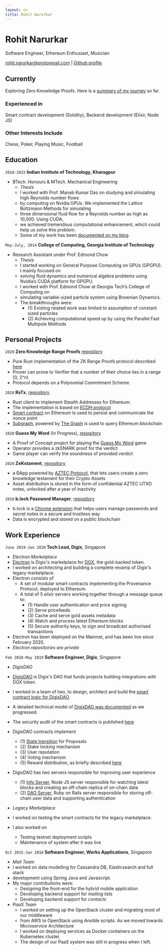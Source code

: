```yaml
---
layout: cv
title: Rohit Narurkar
---
```

# Rohit Narurkar
Software Engineer, Ethereum Enthusiast, Musician

<div id="webaddress">
<a href="rohit.narurkar@protonmail.com">rohit.narurkar@protonmail.com</a>
| <a href="http://github.com/roynalnaruto">Github profile</a>
</div>


## Currently

Exploring Zero Knowledge Proofs. Here is a [summary of my journey](https://gist.github.com/roynalnaruto/2ce81b2255823526a6b3f779def7c4e2) so far.


### Experienced in

Smart contract development (Solidity), Backend development (Elixir, Node JS)


### Other Interests Include

Chess, Poker, Playing Music, Football


## Education

`2010-2015`
__Indian Institute of Technology, Kharagpur__

- BTech. Honours & MTech. Mechanical Engineering
  - *Thesis*
  - I worked with Prof. Manab Kumar Das on studying and simulating high Reynolds number flows
  - by computing on Nvidia GPUs. We implemented the Lattice Boltzmann Methods for simulating
  - three dimensional fluid flow for a Reynolds number as high as 10,000. Using CUDA,
  - we achieved tremendous computational enhancement, which could help us solve this problem.
  - Some of my work has been [documented on my blog](https://rohitnarurkar.wordpress.com/category/gpu-gpgpu/).

`May-July, 2014`
__College of Computing, Georgia Institute of Technology__

- Research Assistant under Prof. Edmond Chow
  - *Thesis*
  - I started working on General Purpose Computing on GPUs (GPGPU). I mainly focused on
  - solving fluid dynamics and numerical algebra problems using Nvidia’s CUDA platform for GPGPU.
  - I worked with Prof. Edmond Chow at Georgia Tech’s College of Computing on
  - simulating variable-sized particle system using Brownian Dynamics.
  - The breakthroughs were:
    - (1) Existing related work was limited to assumption of constant sized particles
    - (2) Achieving computational speed up by using the Parallel Fast Multipole Methods


## Personal Projects
`2020`
__Zero Knowledge Range Proofs__ [repository](https://github.com/roynalnaruto/range_proof)

- Pure Rust implementation of the ZK Range Proofs protocol described [here](https://hackmd.io/@dabo/B1U4kx8XI)
- Prover can prove to Verifier that a number of their choice lies in a range [0, 2^n)
- Protocol depends on a Polynomial Commitment Scheme

`2020`
__RsTx__, [repository](https://github.com/roynalnaruto/rs_tx_client)

- Rust client to implement Stealth Addresses for Ethereum.
- The implementation is based on [ECDH protocol](https://en.bitcoin.it/wiki/ECDH_address)
- [Smart contract](https://github.com/roynalnaruto/rs_tx_contracts) on Ethereum is used to persist and communicate the nonce point
- [Subgraph](https://github.com/roynalnaruto/rs_tx_subgraph), powered by [The Graph](https://thegraph.com/) is used to query Ethereum blockchain

`2020`
__Guess My Word__ (In Progress), [repository](https://github.com/roynalnaruto/guessmyword)

- A Proof of Concept project for playing the [Guess My Word](https://hryanjones.com/guess-my-word/) game
- Operator provides a zkSNARK proof for the verdict
- Game player can verify the soundness of provided verdict

`2020`
__ZeKstament__, [repository](https://github.com/roynalnaruto/ZeKstament)

- a ÐApp powered by [AZTEC Protocol](https://www.aztecprotocol.com/), that lets users create a zero knowledge testament for their Crypto Assets
- Asset distribution is stored in the form of confidential AZTEC UTXO notes, unlocked after a year of inactivity

`2018`
__b.lock Password Manager__, [repository](https://github.com/BlockProject/b-lock)

- b.lock is a [Chrome extension](https://chrome.google.com/webstore/detail/block-password-manager/hjbpkcanpblbdfeoogkbpkbjmacakmjn) that helps users manage passwords and secret notes in a secure and trustless way
- Data is encrypted and stored on a public blockchain


## Work Experience

`June 2019-Jan 2020`
__Tech Lead, Digix__, Singapore

- *Electron Marketplace*
- [Electron](https://digix.global) is Digix's marketplace for [DGX](https://digix.global/#/ecosystem), the gold-backed token.
- I worked on architecting and building a complete revamp of Digix's legacy marketplace.
- Electron consists of
  - A set of modular smart contracts implementing the Provenance Protocol, deployed to Ethereum.
  - A total of 5 elixir servers working together through a message queue to:
    - (1) Handle user authentication and price signing
    - (2) Serve pricefeeds
    - (3) Cache and serve gold assets metadata
    - (4) Watch and process latest Ethereum blocks
    - (5) Secure authority keys, to sign and broadcast authorised transactions
- Electron has been deployed on the Mainnet, and has been live since February 2020.
- _Electron repositories are private_

`Feb 2018-May 2019`
__Software Engineer, Digix__, Singapore

- *DigixDAO*
- [DigixDAO](https://community.digix.global/#/) is Digix's DAO that funds projects building integrations with DGX token.
- I worked in a team of two, to design, architect and build the [smart contract logic for DigixDAO](https://github.com/DigixGlobal/dao-contracts).
- A detailed technical model of [DigixDAO was documented](https://github.com/DigixGlobal/dao-contracts/blob/master/doc/DigixDAO_Governance_Model.pdf) as we progressed.
- The security audit of the smart contracts is published [here](https://github.com/DigixGlobal/dao-contracts/blob/master/doc/chainsecurity_digix.pdf)
- DigixDAO contracts implement
  - (1) [State transition](https://github.com/DigixGlobal/dao-contracts/blob/master/doc/digixdao-proposal-state-diagram.jpg) for Proposals
  - (2) Stake locking mechanism
  - (3) User reputation
  - (4) Voting mechanism
  - (5) Reward distribution, as briefly described [here](https://github.com/DigixGlobal/dao-contracts#smart-contract-architecture)
- DigixDAO has two servers responsible for improving user experience
  - (1) [Info Server](https://github.com/DigixGlobal/info-server), Node JS server responsible for watching latest blocks and creating an off-chain replica of on-chain data
  - (2) [DAO Server](https://github.com/DigixGlobal/dao-server), Ruby on Rails server responsible for storing off-chain user data and supporting authentication

- *Legacy Marketplace*
- I worked on testing the smart contracts for the legacy marketplace.
- I also worked on
  - Testing testnet deployment scripts
  - Maintenance of system after it was live

`Oct 2015-Jan 2018`
__Software Engineer, Works Applications__, Singapore

- *Mail Team*
- I worked on data modelling for Cassandra DB, Elasticsearch and full stack
- development using Spring Java and Javascript.
- My major contributions were:
  - Designing the front-end for the hybrid mobile application
  - Developing backend support for _mailing lists_
  - Developing backend support for _contacts_
- *PaaS Team*
  - I worked on setting up the OpenStack cluster and migrating most of our middleware
  - from AWS to OpenStack using Ansible scripts. As we moved towards Microservice Architecture
  - I worked on deploying services as Docker containers on the Kubernetes cluster.
  - The design of our PaaS system was still in progress when I left.


<!-- ### Footer

Last updated: March 2020 -->
